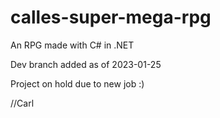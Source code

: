 # calles-super-mega-rpg
An RPG made with C# in .NET

Dev branch added as of 2023-01-25

Project on hold due to new job :)

//Carl
